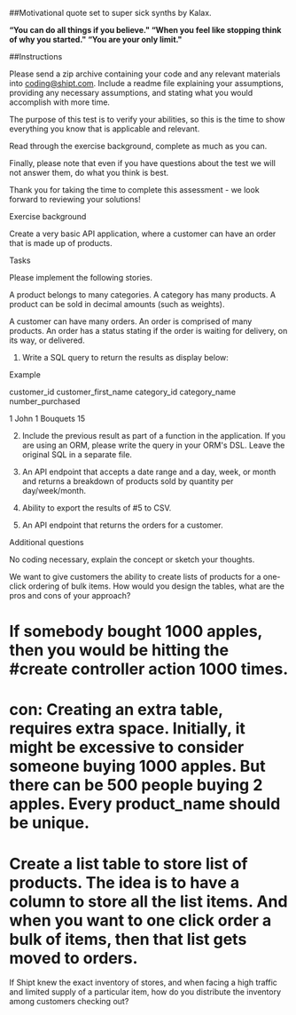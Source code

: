 ##Motivational quote set to super sick synths by Kalax.

**“You can do all things if you believe."
“When you feel like stopping think of why you started."
“You are your only limit."**

##Instructions

Please send a zip archive containing your code and any relevant materials into coding@shipt.com. Include a readme file explaining your assumptions, providing any necessary assumptions, and stating what you would accomplish with more time.

The purpose of this test is to verify your abilities, so this is the time to show everything you know that is applicable and relevant.

Read through the exercise background, complete as much as you can.

Finally, please note that even if you have questions about the test we will not answer them, do what you think is best.

Thank you for taking the time to complete this assessment - we look forward to reviewing your solutions!

Exercise background

Create a very basic API application, where a customer can have an order that is made up of products.

Tasks

Please implement the following stories.

A product belongs to many categories. A category has many products. A product can be sold in decimal amounts (such as weights).

A customer can have many orders. An order is comprised of many products. An order has a status stating if the order is waiting for delivery, on its way, or delivered.

1. Write a SQL query to return the results as display below:

Example

customer_id customer_first_name category_id category_name number_purchased

1 John 1 Bouquets 15

2. Include the previous result as part of a function in the application. If you are using an ORM, please write the query in your ORM's DSL. Leave the original SQL in a separate file.

3. An API endpoint that accepts a date range and a day, week, or month and returns a breakdown of products sold by quantity per day/week/month.

4. Ability to export the results of #5 to CSV.

5. An API endpoint that returns the orders for a customer.

Additional questions

No coding necessary, explain the concept or sketch your thoughts.

We want to give customers the ability to create lists of products for a one-click ordering of bulk items. How would you design the tables, what are the pros and cons of your approach?
# If somebody bought 1000 apples, then you would be hitting the #create controller action 1000 times.
# con: Creating an extra table, requires extra space. Initially, it might be excessive to consider someone buying 1000 apples. But there can be 500 people buying 2 apples. Every product_name should be unique.


# Create a list table to store list of products. The idea is to have a column to store all the list items. And when you want to one click order a bulk of items, then that list gets moved to orders.

If Shipt knew the exact inventory of stores, and when facing a high traffic and limited supply of a particular item, how do you distribute the inventory among customers checking out?
